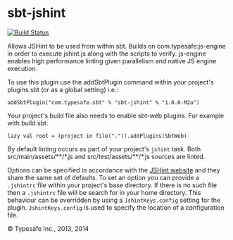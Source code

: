 sbt-jshint
==========

[![Build Status](https://api.travis-ci.org/sbt/sbt-jshint.png?branch=master)](https://travis-ci.org/sbt/sbt-jshint)

Allows JSHint to be used from within sbt. Builds on com.typesafe:js-engine in order to execute jshint.js
along with the scripts to verify. js-engine enables high performance linting given parallelism and native
JS engine execution.

To use this plugin use the addSbtPlugin command within your project's plugins.sbt (or as a global setting) i.e.:

    addSbtPlugin("com.typesafe.sbt" % "sbt-jshint" % "1.0.0-M2a")

Your project's build file also needs to enable sbt-web plugins. For example with build.sbt:

    lazy val root = (project in file(".")).addPlugins(SbtWeb)

By default linting occurs as part of your project's `jshint` task. Both src/main/assets/\*\*/\*.js and
src/test/assets/\*\*/\*.js sources are linted.

Options can be specified in accordance with the
[JSHint website](http://www.jshint.com/docs) and they share the same set of defaults. To set an option you can
provide a `.jshintrc` file within your project's base directory. If there is no such file then a `.jshintrc` file will
be search for in your home directory. This behaviour can be overridden by using a `JshintKeys.config` setting for the plugin.
`JshintKeys.config` is used to specify the location of a configuration file.

&copy; Typesafe Inc., 2013, 2014
